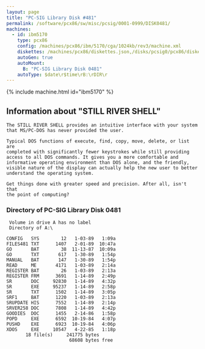 ```yaml
---
layout: page
title: "PC-SIG Library Disk #481"
permalink: /software/pcx86/sw/misc/pcsig/0001-0999/DISK0481/
machines:
  - id: ibm5170
    type: pcx86
    config: /machines/pcx86/ibm/5170/cga/1024kb/rev3/machine.xml
    diskettes: /machines/pcx86/diskettes.json,/disks/pcsig0/pcx86/diskettes.json
    autoGen: true
    autoMount:
      B: "PC-SIG Library Disk 0481"
    autoType: $date\r$time\rB:\rDIR\r
---
```


{% include machine.html id="ibm5170" %}

## Information about "STILL RIVER SHELL"

    The STILL RIVER SHELL provides an intuitive interface with your system
    that MS/PC-DOS has never provided the user.
    
    Typical DOS functions of execute, find, copy, move, delete, or list are
    completed with significantly fewer keystrokes while still providing
    access to all DOS commands. It gives you a more comfortable and
    informative operating environment than DOS alone, and the friendly,
    visible nature of the display can actually help the new user to better
    understand the operating system.
    
    Get things done with greater speed and precision. After all, isn't that
    the point of computing?

### Directory of PC-SIG Library Disk 0481

     Volume in drive A has no label
     Directory of A:\

    CONFIG   SYS        12   1-03-89   1:09a
    FILES481 TXT      1407   2-01-89  10:47a
    GO       BAT        38  11-13-87  10:09a
    GO       TXT       617   1-30-89   1:54p
    MANUAL   BAT       147   1-30-89   1:54p
    READ     ME       4171   1-03-89   2:14a
    REGISTER BAT        26   1-03-89   2:13a
    REGISTER FRM      3691   1-14-89   2:49p
    SR       DOC     92830   1-14-89   4:32p
    SR       EXE     95237   1-14-89   2:58p
    SR       TXT      1502   1-14-89   3:05p
    SRF1     BAT      1220   1-03-89   2:13a
    SRUPDATE HIS      7552   1-14-89   2:14p
    SRVER258 DOC      7808   1-14-89   4:42p
    GOODIES  DOC      1455   2-14-86   1:58p
    POPD     EXE      6592  10-19-84   4:07p
    PUSHD    EXE      6923  10-19-84   4:06p
    XDOS     EXE     10547   4-22-85   1:18p
           18 file(s)     241775 bytes
                           68608 bytes free
